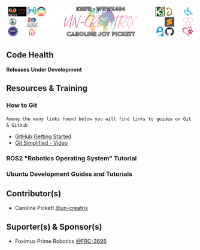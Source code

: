 ![un-creatrix Banner](https://github.com/un-creatrix/SwervyBot/blob/main/images/Banner-v3.4.png?raw=true)

## Code Health
**Releases**
**Under Development**

## Resources & Training
### How to Git
`Among the many links found below you will find links to guides on Git & GitHub`
- [GitHub Getting Started](https://docs.github.com/en/get-started)
- [Git Simplified - Video](https://youtu.be/HkdAHXoRtos?si=phwDUfXwC512ukUh)

### ROS2 "Robotics Operating System" Tutorial

### Ubuntu Development Guides and Tutorials

## Contributor(s)
- Caroline Pickett [@un-creatrix](https://github.com/un-creatrix)

## Suporter(s) & Sponsor(s)
- Foximus Prime Robotics [@FRC-3695](https://github.com/FRC-3695)
